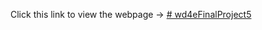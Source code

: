 Click this link to view the webpage -> [# wd4eFinalProject5](https://gutiotomas.github.io/wd4eFinalProject5)
